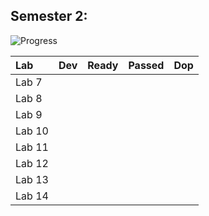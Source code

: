 ## Semester 2:
![Progress](https://progress-bar.dev/0/?scale=8&suffix=%20%2F%207&width=150)

| Lab   | Dev | Ready | Passed | Dop |
| :---- | :-: | :-: | :-: | :-: |
| Lab 7 |  |  |  |  |
| Lab 8 |  |  |  |  |
| Lab 9 |  |  |  |  |
| Lab 10 |  |  |  |  |
| Lab 11 |  |  |  |  |
| Lab 12 |  |  |  |  |
| Lab 13 |  |  |  |  |
| Lab 14 |  |  |  |  |